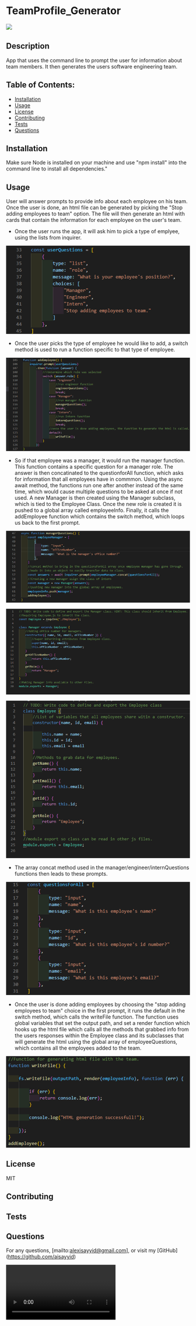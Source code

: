 # TeamProfile_Generator
  ![](https://img.shields.io/badge/License-MIT-blue)
  ## Description 
  App that uses the command line to prompt the user for information about team members. It then generates the users software engineering team.
  ## Table of Contents:
  - [Installation](#Installation)
  - [Usage](#Usage)
  - [License](#License)
  - [Contributing](#Contributing)
  - [Tests](#Tests)
  - [Questions](#Questions)
  ## Installation
  Make sure Node is installed on your machine and use "npm install" into the command line to install all dependencies."
  ## Usage
  User will answer prompts to provide info about each employee on his team.  Once the user is done, an html file can be generated by picking the "Stop adding employees to team" option.  The file will then generate an html with cards that contain the information for each employee on the user's team.
  
  - Once the user runs the app, it will ask him to pick a type of emplyee, using the lists from inquirer.
  
  ![](images/EmployeesList.png)
  
  - Once the user picks the type of employee he would like to add, a switch method is used to run a function specific to that type of employee.
  
  ![](images/SwitchCase.png)
  
  - So if that employee was a manager, it would run the manager function.  This function contains a specific question for a manager role.  The answer is then concatinated to the questionforAll function, which asks for information that all employees have in commmon. Using the async await method, the functions run one after another instead of the same time, which would cause multiple questions to be asked at once if not used.  A new Manager is then  created using the Manager subclass, which is tied to the Employee Class.  Once the new role is created it is pushed to a global array called employeeInfo.  Finally, it calls the addEmployee function which contains the switch method, which loops us back to the first prompt.
  
  ![](images/Managerfunction.png)
  
  ![](images/Manager_Subclass.png)
  
  ![](images/Employee_Class.png)
  
  
  
  - The array concat method used in the manager/engineer/internQuestions functions then leads to these prompts.
  
  ![](images/GeneralEmployeeQuestions.png)
  
  - Once the user is done adding employees by choosing the "stop adding employees to team" choice in the first prompt, it runs the default in the switch method, which calls the writeFile function.  The function uses global variables that set the output path, and set a render function which hooks up the html file which calls all the methods that grabbed info from the users responses within the Employee class and its subclasses that will generate the html using the global array of employeeQuestions, which contains all the employees added to the team.
  
  ![](images/WriteFileFunction.png)
 
 ## License
  MIT
  ## Contributing
  
  ## Tests
  
  ## Questions
  For any questions, [mailto:alexisayyid@gmail.com], or visit my [GitHub] (https://github.com/aisayyid) 
  
  ![](images/TeamGenerator_Demo.mp4)
 
